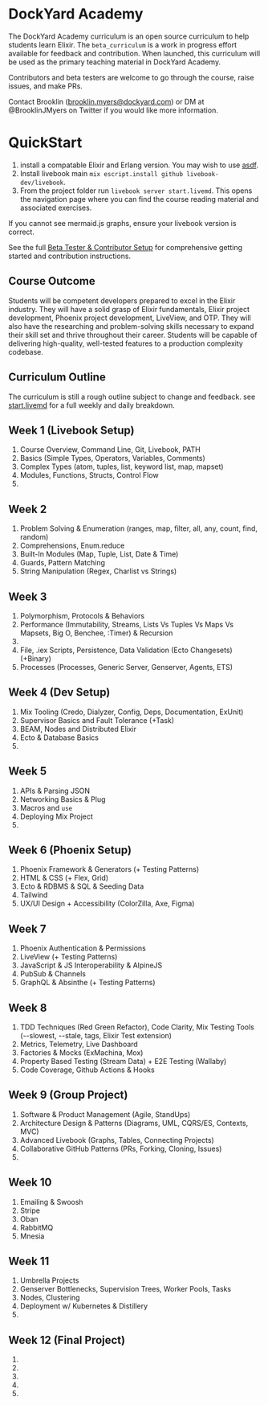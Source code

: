 # DockYard Academy

The DockYard Academy curriculum is an open source curriculum to help students learn Elixir.
The `beta_curriculum` is a work in progress effort available for feedback and contribution.
When launched, this curriculum will be used as the primary teaching material in DockYard Academy.

Contributors and beta testers are welcome to go through the course, raise issues, and make PRs.

Contact Brooklin (brooklin.myers@dockyard.com) or DM at @BrooklinJMyers on Twitter if you would like more information.

# QuickStart
1. install a compatable Elixir and Erlang version. You may wish to use [asdf](https://asdf-vm.com/guide/getting-started.html#_1-install-dependencies).
2. Install livebook main `mix escript.install github livebook-dev/livebook`.
3. From the project folder run `livebook server start.livemd`. This opens the navigation page where you can find the course reading material and associated exercises.

If you cannot see mermaid.js graphs, ensure your livebook version is correct.

See the full [Beta Tester & Contributor Setup](https://github.com/DockYard-Academy/beta_curriculum/wiki/Beta-Tester-Guide-&-Contributor-Setup) for comprehensive getting started and contribution instructions.

## Course Outcome
Students will be competent developers prepared to excel in the Elixir industry. They will have
a solid grasp of Elixir fundamentals, Elixir project development, Phoenix project development, LiveView, and OTP.
They will also have the researching and problem-solving skills necessary to expand their skill set and thrive
throughout their career. Students will be capable of delivering high-quality, well-tested features to a production complexity codebase.

## Curriculum Outline
The curriculum is still a rough outline subject to change and feedback. see [start.livemd](https://github.com/DockYard-Academy/beta_curriculum/blob/main/start.livemd) for a full weekly and daily breakdown.

## Week 1 (Livebook Setup)
1. Course Overview, Command Line, Git, Livebook, PATH
2. Basics (Simple Types, Operators, Variables, Comments)
3. Complex Types (atom, tuples, list, keyword list, map, mapset)
4. Modules, Functions, Structs, Control Flow
5. 

## Week 2
1. Problem Solving & Enumeration (ranges, map, filter, all, any, count, find, random)
2. Comprehensions, Enum.reduce
3. Built-In Modules (Map, Tuple, List, Date & Time)
4.  Guards, Pattern Matching
5. String Manipulation (Regex, Charlist vs Strings)

## Week 3
1. Polymorphism, Protocols & Behaviors
2. Performance (Immutability, Streams, Lists Vs Tuples Vs Maps Vs Mapsets, Big O, Benchee, :Timer) & Recursion
3. 
4. File, .iex Scripts, Persistence, Data Validation (Ecto Changesets) (+Binary)
5. Processes (Processes, Generic Server, Genserver, Agents, ETS)

## Week 4 (Dev Setup)
1. Mix Tooling (Credo, Dialyzer, Config, Deps, Documentation, ExUnit)
2. Supervisor Basics and Fault Tolerance (+Task)
3. BEAM, Nodes and Distributed Elixir
4. Ecto & Database Basics
5. 

## Week 5
1. APIs & Parsing JSON
2. Networking Basics & Plug 
3. Macros and `use`
4. Deploying Mix Project
5.  

## Week 6 (Phoenix Setup)
1. Phoenix Framework & Generators (+ Testing Patterns)
2. HTML & CSS (+ Flex, Grid)
3. Ecto & RDBMS & SQL & Seeding Data
4. Tailwind
5. UX/UI Design + Accessibility (ColorZilla, Axe, Figma)

## Week 7
1. Phoenix Authentication & Permissions
2. LiveView (+ Testing Patterns)
3. JavaScript & JS Interoperability & AlpineJS
4. PubSub & Channels
5. GraphQL & Absinthe (+ Testing Patterns)

## Week 8
1. TDD Techniques (Red Green Refactor), Code Clarity, Mix Testing Tools (--slowest, --stale, tags, Elixir Test extension)
2. Metrics, Telemetry, Live Dashboard
3. Factories & Mocks (ExMachina, Mox)
4. Property Based Testing (Stream Data) + E2E Testing (Wallaby)
5. Code Coverage, Github Actions & Hooks

## Week 9 (Group Project)
1. Software & Product Management (Agile, StandUps)
2. Architecture Design & Patterns (Diagrams, UML, CQRS/ES, Contexts, MVC)
3. Advanced Livebook (Graphs, Tables, Connecting Projects)
4. Collaborative GitHub Patterns (PRs, Forking, Cloning, Issues)
5. 

## Week 10
1. Emailing & Swoosh
2. Stripe
3. Oban
4. RabbitMQ
5. Mnesia

## Week 11
1. Umbrella Projects
2. Genserver Bottlenecks, Supervision Trees, Worker Pools, Tasks
3. Nodes, Clustering
4. Deployment w/ Kubernetes & Distillery
5. 


## Week 12 (Final Project)
1. 
2. 
3. 
4. 
5. 
